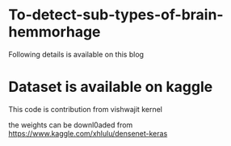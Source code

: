 # To-detect-sub-types-of-brain-hemmorhage

Following details is available on this blog

# Dataset is available on kaggle

This code is contribution from vishwajit kernel

 
the weights can be downl0aded from
https://www.kaggle.com/xhlulu/densenet-keras
